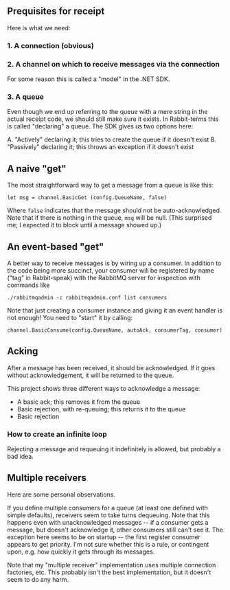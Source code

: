 ## Prequisites for receipt

Here is what we need:

### 1. A connection (obvious)

### 2. A channel on which to receive messages via the connection 

For some reason this is called a "model" in the .NET SDK.

### 3. A queue

Even though we end up referring to the queue with a mere string in the actual
receipt code, we should still make sure it exists. In Rabbit-terms this is
called "declaring" a queue. The SDK gives us two options here:

A. "Actively" declaring it; this tries to create the queue if it doesn't exist
B. "Passively" declaring it; this throws an exception if it doesn't exist

## A naive "get"

The most straightforward way to get a message from a queue is like this:

```
let msg = channel.BasicGet (config.QueueName, false)
```

Where `false` indicates that the message should not be auto-acknowledged. Note 
that if there is nothing in the queue, `msg` will be null. (This surprised me;
I expected it to block until a message showed up.)

## An event-based "get"

A better way to receive messages is by wiring up a consumer. In addition to
the code being more succinct, your consumer will be registered by name ("tag"
in Rabbit-speak) with the RabbitMQ server for inspection with commands like

```
./rabbitmqadmin -c rabbitmqadmin.conf list consumers
```

Note that just creating a consumer instance and giving it an event handler is
not enough! You need to "start" it by calling:

```
channel.BasicConsume(config.QueueName, autoAck, consumerTag, consumer)
```

## Acking

After a message has been received, it should be acknowledged. If it goes without
acknowledgement, it will be returned to the queue.

This project shows three different ways to acknowledge a message:

* A basic ack; this removes it from the queue
* Basic rejection, with re-queuing; this returns it to the queue
* Basic rejection

### How to create an infinite loop

Rejecting a message and requeuing it indefinitely is allowed, but probably a bad
idea.

## Multiple receivers

Here are some personal observations.

If you define multiple consumers for a queue (at least one defined with simple
defaults), receivers seem to take turns dequeuing. Note that this happens even
with unacknowledged messages -- if a consumer gets a message, but doesn't 
acknowledge it, other consumers still can't see it. The exception here seems to
be on startup -- the first register consumer appears to get priority. I'm not
sure whether this is a rule, or contingent upon, e.g. how quickly it gets 
through its messages.

Note that my "multiple receiver" implementation uses multiple connection 
factories, etc. This probably isn't the best implementation, but it doesn't
seem to do any harm.

